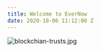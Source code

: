 ```yaml
---
title: Welcome to EverNow
date: 2020-10-06 11:12:00 Z
---
```


![blockchian-trusts.jpg](/uploads/blockchian-trusts.jpg)